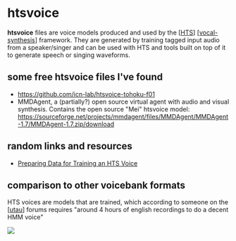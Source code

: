 # htsvoice

**htsvoice** files are voice models produced and used by the [[HTS]] [[vocal-synthesis]] framework.  They are generated by training tagged input audio from a speaker/singer and can be used with HTS and tools built on top of it to generate speech or singing waveforms.

## some free htsvoice files I've found

* <https://github.com/icn-lab/htsvoice-tohoku-f01>
* MMDAgent, a (partially?) open source virtual agent with audio and visual synthesis.  Contains the open source "Mei" htsvoice model: <https://sourceforge.net/projects/mmdagent/files/MMDAgent/MMDAgent-1.7/MMDAgent-1.7.zip/download>

## random links and resources

* [Preparing Data for Training an HTS Voice](http://www.cs.columbia.edu/~ecooper/tts/data.html)

## comparison to other voicebank formats

HTS voices are models that are trained, which according to someone on the [[utau]] forums requires "around 4 hours of english recordings to do a decent HMM voice"

![](https://ameo.link/u/8tf.png)

[//begin]: # "Autogenerated link references for markdown compatibility"
[HTS]: hts "HTS"
[vocal-synthesis]: vocal-synthesis "vocal synthesis"
[utau]: utau "UTAU"
[//end]: # "Autogenerated link references"
